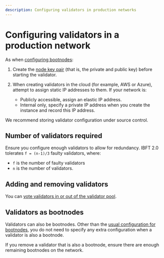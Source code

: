 ```yaml
---
description: Configuring validators in production networks
---
```


# Configuring validators in a production network

As when [configuring bootnodes](Bootnodes.md):

1. Create the [node key pair](../../Concepts/Node-Keys.md) (that is, the private and public key)
   before starting the validator.
1. When creating validators in the cloud (for example, AWS or Azure), attempt to assign static IP
   addresses to them. If your network is:

    * Publicly accessible, assign an elastic IP address.
    * Internal only, specify a private IP address when you create the instance and record this IP
      address.

We recommend storing validator configuration under source control.

## Number of validators required

Ensure you configure enough validators to allow for redundancy. IBFT 2.0 tolerates `f = (n-1)/3`
faulty validators, where:

* `f` is the number of faulty validators
* `n` is the number of validators.

## Adding and removing validators

You can [vote validators in or out of the validator pool].

## Validators as bootnodes

Validators can also be bootnodes. Other than the [usual configuration for bootnodes](Bootnodes.md),
you do not need to specify any extra configuration when a validator is also a bootnode.

If you remove a validator that is also a bootnode, ensure there are enough remaining bootnodes on
the network.

<!-- Links -->
[vote validators in or out of the validator pool]: ../Configure/Consensus-Protocols/IBFT.md#adding-and-removing-validators
